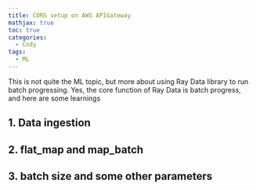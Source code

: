 ```yaml
---
title: CORS setup on AWS APIGateway
mathjax: true
toc: true
categories:
  - Cody
tags:
  - ML
---
```


This is not quite the ML topic, but more about using Ray Data library to run batch progressing. Yes, the core function of Ray Data is batch progress, and here are some learnings
## 1. Data ingestion
## 2. flat_map and map_batch
## 3. batch size and some other parameters